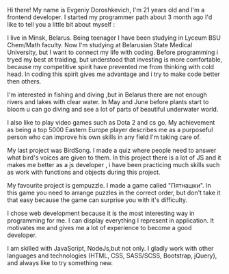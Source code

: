 Hi there!
My name is Evgeniy Doroshkevich, I'm 21 years old
and I'm a frontend developer. I started my programmer path about 3 month ago
I'd like to tell you a little bit about myself :

I live in Minsk, Belarus.
Being teenager I have been studying in Lyceum BSU Chem/Math faculty.
Now I'm studying at Belarusian State Medical University, but I want to connect my life with coding.
Before programming i tryed my best at traiding, but understood that investing is more comfortable,
 because my competitive spirit have prevented me from thinking with cold head.
In coding this spirit gives me advantage and i try to make code better then others.



I'm interested in fishing and diving ,but in Belarus there are not enough rivers and lakes with clear water. In May and June before
 plants start to bloom  u can go diving and see a lot of parts of beautiful underwater world.
 

I also like to play video games such as Dota 2 and cs go.
My  achievement as being a top 5000 Eastern Europe player describes me as a purposeful person who can improve his own skills in any field
I'm taking care of.




My last project was BirdSong. I made a quiz where people need to answer what bird's voices are given to them.
In this project there is a lot of JS and it makes me better as a js developer ,
i have been practicing much skills such as work with functions and objects during this project.


My favourite project is gempuzzle.
I made a game сalled "Пятнашки".
In this game you need to аrrange puzzles in the correct order,
but don't take it that easy because the game can surprise you with it's difficulty.


I chose web development because it is the most interesting way in programming for me.
 I can display everything I represent in application.
 It motivates me and gives me a lot of experience to become a good developer.


I am skilled with JavaScript, NodeJs,but not only.
 I gladly work with other languages and technologies (HTML, CSS, SASS/SCSS, Bootstrap, jQuery),
 and always like to try something new.



